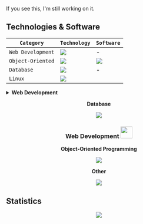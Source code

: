If you see this, I'm still working on it.

<h2>Technologies & Software</h2>

| `Category` | `Technology` | `Software` |
| -- | -- | -- |
|`Web Development`|<img src="https://skillicons.dev/icons?i=html,css,js,nodejs&perline=4"/>|-|
|`Object-Oriented`|<img src="https://skillicons.dev/icons?i=cs,java&perline=2"/>|<img src="https://skillicons.dev/icons?i=vs"/>|
|`Database`|<img src="https://skillicons.dev/icons?i=mysql,mongodb&perline=3"/>|-|
|`Linux`|<img src="https://skillicons.dev/icons?i=bash&perline=3"/>|



<details>
<summary><b>Web Development</b></summary>
<img src="https://skillicons.dev/icons?i=html,css,js,nodejs&perline=3"/>
</details>


<div align="center">
  
  <b>Database</b>
    
  <img src="https://skillicons.dev/icons?i=mysql"/>
  
  <h3>Web Development <img height="32px" src="https://skillicons.dev/icons?i=html,css,js,nodejs"/></h3>
  
  <b>Object-Oriented Programming</b>
    
  <img src="https://skillicons.dev/icons?i=cs"/>
  
  <b>Other</b>
    
  <img src="https://skillicons.dev/icons?i=java"/>

</div>

## Statistics
<div align="center">
<img src="http://github-profile-summary-cards.vercel.app/api/cards/profile-details?username=deltagamingch&theme=tokyonight"/>
</div>
